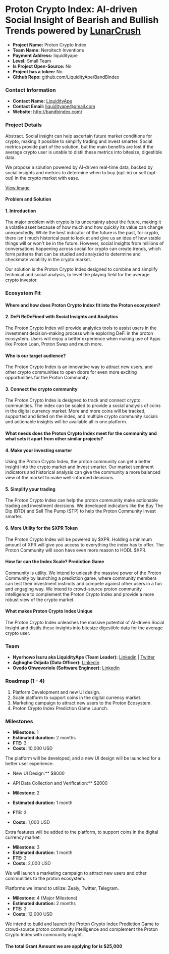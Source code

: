 # Proton Crypto Index: AI-driven Social Insight of Bearish and Bullish Trends powered by [LunarCrush](https://lunarcrush.com/)

- **Project Name:** Proton Crypto Index
- **Team Name:** Neroitech Inventions
- **Payment Address:** liquidityape
- **Level:** Small Team
- **Is Project Open-Source:** No
- **Project has a token:** No
- **Github Repo:** github.com/LiquidityApe/BandBindex

### Contact Information

- **Contact Name:** [LiquidityApe](https://twitter.com/LiquidityApe)
- **Contact Email:** liquidityape@gmail.com
- **Website:** http://bandbindex.com/

### Project Details

Abstract. Social insight can help ascertain future market conditions for crypto, making it possible to simplify trading and invest smarter. Social metrics provide part of the solution, but the main benefits are lost if the average crypto user is unable to distil these metrics into bitesize, digestible data.

We propose a solution powered by AI-driven real-time data, backed by social insights and metrics to determine when to buy (opt-in) or sell (opt-out) in the crypto market with ease.

[View Image](https://drive.google.com/file/d/1qTIhuYhc0iNv443ldTdW6Z7qksf-w1O0/view?usp=drive_link)

#### Problem and Solution

#### 1. Introduction

The major problem with crypto is its uncertainty about the future, making it a volatile asset because of how much and how quickly its value can change unexpectedly. While the best indicator of the future is the past, for crypto, there isn't much historical past to look at and give us an idea of how stable things will or won't be in the future. However, social insights from millions of conversations happening across social for crypto can create trends, which form patterns that can be studied and analyzed to determine and checkmate volatility in the crypto market.

Our solution is the Proton Crypto Index designed to combine and simplify technical and social analysis, to level the playing field for the average crypto investor.

### Ecosystem Fit

#### Where and how does Proton Crypto Index fit into the Proton ecosystem?

#### 2. DeFi ReDeFined with Social Insights and Analytics

The Proton Crypto Index will provide analytics tools to assist users in the investment decision-making process while exploring DeFi in the proton ecosystem. Users will enjoy a better experience when making use of Apps like Proton Loan, Proton Swap and much more. 

#### Who is our target audience?

The Proton Crypto Index is an innovative way to attract new users, and other crypto communities to open doors for even more exciting opportunities for the Proton Community.

#### 3. Connect the crypto community

The Proton Crypto Index is designed to track and connect crypto communities. The index can be scaled to provide a social analysis of coins in the digital currency market. More and more coins will be tracked, supported and listed on the index, and multiple crypto community socials and actionable insights will be available all in one platform.

#### What needs does the Proton Crypto Index meet for the community and what sets it apart from other similar projects?

#### 4. Make your investing smarter

Using the Proton Crypto Index, the proton community can get a better insight into the crypto market and Invest smarter. Our market sentiment indicators and historical analysis can give the community a more balanced view of the market to make well-informed decisions. 

#### 5. Simplify your trading

The Proton Crypto Index can help the proton community make actionable trading and investment decisions. We developed indicators like the Buy The Dip (BTD) and Sell The Pump (STP) to help the Proton Community Invest smarter.

#### 6. More Utility for the $XPR Token

The Proton Crypto Index will be powered by $XPR. Holding a minimum amount of XPR will give you access to everything the index has to offer. The Proton Community will soon have even more reason to HODL $XPR.

#### How far can the Index Scale? Prediction Game

Community is utility. We intend to unleash the massive power of the Proton Community by launching a prediction game, where community members can test their investment instincts and compete against other users in a fun and engaging way. We intend to crowd-source proton community intelligence to complement the Proton Crypto Index and provide a more robust view of the crypto market.

#### What makes Proton Crypto Index Unique

The Proton Crypto Index unleashes the massive potential of AI-driven Social Insight and distils these insights into bitesize digestible data for the average crypto user.

### Team

- **Nyerhowo Isuru aka LiquidityApe (Team Leader):** [Linkedin](https://www.linkedin.com/in/nyerhowo-isuru/) | [Twitter](https://twitter.com/LiquidityApe)
- **Aghogho Odjada (Data Officer):** [Linkedin](https://www.linkedin.com/in/odjada-aghogho/)
- **Ovodo Ohwovoriole (Software Engineer):** [Linkedin](https://www.linkedin.com/in/ovodo/)

### Roadmap (1 - 4) 

1. Platform Development and new UI design.
2. Scale platform to support coins in the digital currency market.
3. Marketing campaign to attract new users to the Proton Ecosystem.
4. Proton Crypto Index Prediction Game Launch.

### Milestones

- **Milestone:** 1
- **Estimated duration:** 2 months
- **FTE:**  3
- **Costs:** 10,000 USD

The platform will be developed, and a new UI design will be launched for a better user experience.

- New UI Design:** $8000
- API Data Collection and Verification:** $2000

- **Milestone:** 2
- **Estimated duration:** 1 month
- **FTE:**  3
- **Costs:** 1,000 USD

Extra features will be added to the platform, to support coins in the digital currency market.

- **Milestone:** 3
- **Estimated duration:** 1 month
- **FTE:**  3
- **Costs:** 2,000 USD

We will launch a marketing campaign to attract new users and other communities to the proton ecosystem.

Platforms we intend to utilize: Zealy, Twitter, Telegram. 

- **Milestone:** 4 (Major Milestone)
- **Estimated duration:** 2 months
- **FTE:**  3
- **Costs:** 12,000 USD

We intend to build and launch the Proton Crypto Index Prediction Game to crowd-source proton community intelligence and complement the Proton Crypto Index with community insight.

#### The total Grant Amount we are applying for is $25,000
